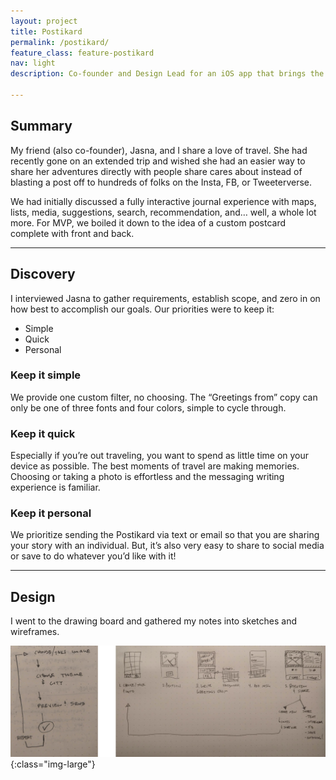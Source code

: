 ```yaml
---
layout: project
title: Postikard
permalink: /postikard/
feature_class: feature-postikard
nav: light
description: Co-founder and Design Lead for an iOS app that brings the romanticism of travel into the everyday.

---
```


## Summary

My friend (also co-founder), Jasna, and I share a love of travel. She had recently gone on an extended trip and wished she had an easier way to share her adventures directly with people share cares about instead of blasting a post off to hundreds of folks on the Insta, FB, or Tweeterverse.

We had initially discussed a fully interactive journal experience with maps, lists, media, suggestions, search, recommendation, and… well, a whole lot more. For MVP, we boiled it down to the idea of a custom postcard complete with front and back.

---

## Discovery

I interviewed Jasna to gather requirements, establish scope, and zero in on how best to accomplish our goals. Our priorities were to keep it:
- Simple
- Quick
- Personal

### Keep it simple
We provide one custom filter, no choosing. The “Greetings from” copy can only be one of three fonts and four colors, simple to cycle through.

### Keep it quick
Especially if you’re out traveling, you want to spend as little time on your device as possible. The best moments of travel are making memories. Choosing or taking a photo is effortless and the messaging writing experience is familiar.

### Keep it personal
We prioritize sending the Postikard via text or email so that you are sharing your story with an individual. But, it’s also very easy to share to social media or save to do whatever you’d like with it!

---

## Design

I went to the drawing board and gathered my notes into sketches and wireframes.

![Postikard sketches](/assets/images/projects/postikard-sketches.jpg){:class="img-large"}
